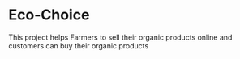 # Eco-Choice
This project helps Farmers to sell their organic products online and customers can buy their organic products
